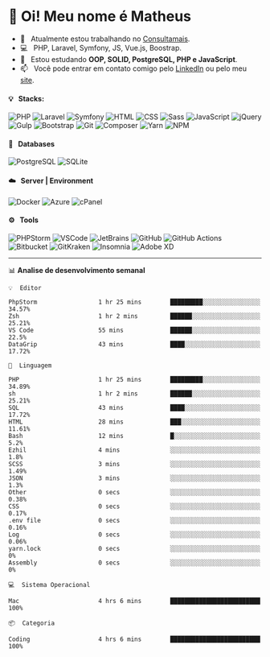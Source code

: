 # 👋 Oi! Meu nome é Matheus

- 🔭 &nbsp; Atualmente estou trabalhando no [Consultamais](https://consultamais.com.br/).
- 💻 &nbsp; PHP, Laravel, Symfony, JS, Vue.js, Boostrap.
- 🌱 &nbsp; Estou estudando **OOP, SOLID, PostgreSQL, PHP e JavaScript**.
- 📫 &nbsp; Você pode entrar em contato comigo pelo [LinkedIn](https://www.linkedin.com/in/matheuscamargoxavier/) ou pelo meu [site](https://matheuscamargo.co).

#### 💡 &nbsp; Stacks:
![PHP](https://img.shields.io/badge/-PHP-777BB4?&logo=php&logoColor=FFFFFF)
![Laravel](https://img.shields.io/badge/-Laravel-FF2D20?&logo=laravel&logoColor=FFFFFF)
![Symfony](https://img.shields.io/badge/-Symfony-000000?&logo=symfony&logoColor=FFFFFF)
![HTML](https://img.shields.io/badge/-HTML-E34F26?&logo=html5&logoColor=FFFFFF)
![CSS](https://img.shields.io/badge/-CSS-1572B6?&logo=css3&logoColor=FFFFFF)
![Sass](https://img.shields.io/badge/-Sass-CC6699?&logo=sass&logoColor=FFFFFF)
![JavaScript](https://img.shields.io/badge/-JavaScript-F7DF1E?&logo=javascript&logoColor=FFFFFF)
![jQuery](https://img.shields.io/badge/-jQuery-0769AD?&logo=jquery&logoColor=FFFFFF)
![Gulp](https://img.shields.io/badge/-Gulp-CF4647?&logo=gulp&logoColor=FFFFFF)
![Bootstrap](https://img.shields.io/badge/-Bootstrap-7952B3?&logo=bootstrap&logoColor=FFFFFF)
![Git](https://img.shields.io/badge/-Git-F05032?&logo=git&logoColor=FFFFFF)
![Composer](https://img.shields.io/badge/-Composer-885630?&logo=composer&logoColor=FFFFFF)
![Yarn](https://img.shields.io/badge/-Yarn-2C8EBB?&logo=yarn&logoColor=FFFFFF)
![NPM](https://img.shields.io/badge/-npm-CB3837?&logo=npm&logoColor=FFFFFF)

#### 💾 &nbsp; Databases
![PostgreSQL](https://img.shields.io/badge/-PostgreSQL-336791?&logo=PostgreSQL&logoColor=FFFFFF)
![SQLite](https://img.shields.io/badge/-SQLite-003B57?&logo=SQLite&logoColor=FFFFFF)

#### ☁️ &nbsp; Server | Environment
![Docker](https://img.shields.io/badge/-Docker-2496ED?&logo=docker&logoColor=FFFFFF)
![Azure](https://img.shields.io/badge/-Azure-0089D6?&logo=microsoft%20azure&logoColor=FFFFFF)
![cPanel](https://img.shields.io/badge/-cPanel-FF6C2C?&logo=cpanel&logoColor=FFFFFF)

#### ⚙️ &nbsp; Tools
![PHPStorm](https://img.shields.io/badge/-PHPStorm-000000?&logo=PHPStorm&logoColor=FFFFFF)
![VSCode](https://img.shields.io/badge/-VSCode-007ACC?&logo=Visual%20Studio%20Code&logoColor=FFFFFF) 
![JetBrains](https://img.shields.io/badge/-JetBrains-000000?&logo=jetbrains&logoColor=FFFFFF) 
![GitHub](https://img.shields.io/badge/-GitHub-181717?&logo=github&logoColor=FFFFFF) 
![GitHub Actions](https://img.shields.io/badge/-GitHub%20Actions-181717?&logo=GitHub%20Actions&logoColor=FFFFFF) 
![Bitbucket](https://img.shields.io/badge/-Bitbucket-0052CC?&logo=bitbucket&logoColor=FFFFFF)
![GitKraken](https://img.shields.io/badge/-GitKraken-179287?&logo=GitKraken&logoColor=FFFFFF)
![Insomnia](https://img.shields.io/badge/-Insomnia-5849BE?&logo=Insomnia&logoColor=FFFFFF)
![Adobe XD](https://img.shields.io/badge/-Adobe%20XD-FF61F6?&logo=adobe%20xd&logoColor=FFFFFF) 
_______

📊  **Analise de desenvolvimento semanal**
```text
💡  Editor

PhpStorm                 1 hr 25 mins        █████████░░░░░░░░░░░░░░░░     34.57%
Zsh                      1 hr 2 mins         ██████░░░░░░░░░░░░░░░░░░░     25.21%
VS Code                  55 mins             ██████░░░░░░░░░░░░░░░░░░░      22.5%
DataGrip                 43 mins             ████░░░░░░░░░░░░░░░░░░░░░     17.72%
```
```text
💬  Linguagem

PHP                      1 hr 25 mins        █████████░░░░░░░░░░░░░░░░     34.89%
sh                       1 hr 2 mins         ██████░░░░░░░░░░░░░░░░░░░     25.21%
SQL                      43 mins             ████░░░░░░░░░░░░░░░░░░░░░     17.72%
HTML                     28 mins             ███░░░░░░░░░░░░░░░░░░░░░░     11.61%
Bash                     12 mins             █░░░░░░░░░░░░░░░░░░░░░░░░       5.2%
Ezhil                    4 mins              ░░░░░░░░░░░░░░░░░░░░░░░░░       1.8%
SCSS                     3 mins              ░░░░░░░░░░░░░░░░░░░░░░░░░      1.49%
JSON                     3 mins              ░░░░░░░░░░░░░░░░░░░░░░░░░       1.3%
Other                    0 secs              ░░░░░░░░░░░░░░░░░░░░░░░░░      0.38%
CSS                      0 secs              ░░░░░░░░░░░░░░░░░░░░░░░░░      0.17%
.env file                0 secs              ░░░░░░░░░░░░░░░░░░░░░░░░░      0.16%
Log                      0 secs              ░░░░░░░░░░░░░░░░░░░░░░░░░      0.06%
yarn.lock                0 secs              ░░░░░░░░░░░░░░░░░░░░░░░░░         0%
Assembly                 0 secs              ░░░░░░░░░░░░░░░░░░░░░░░░░         0%
```
```text
💻  Sistema Operacional

Mac                      4 hrs 6 mins        █████████████████████████       100%
```
```text
📦  Categoria

Coding                   4 hrs 6 mins        █████████████████████████       100%
```
